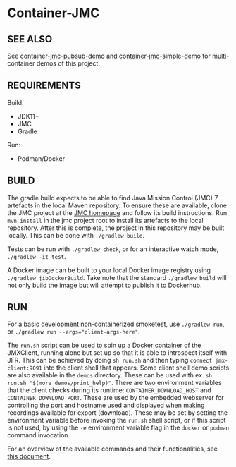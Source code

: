 # Container-JMC

## SEE ALSO
See
[container-jmc-pubsub-demo](https://github.com/andrewazores/container-jmc-pubsub-demo)
and
[container-jmc-simple-demo](https://github.com/andrewazores/container-jmc-simple-demo)
for multi-container demos of this project.

## REQUIREMENTS
Build:
- JDK11+
- JMC
- Gradle

Run:
- Podman/Docker

## BUILD
The gradle build expects to be able to find Java Mission Control (JMC) 7
artefacts in the local Maven repository. To ensure these are available, clone
the JMC project at the [JMC homepage](https://hg.openjdk.java.net/jmc/jmc7)
and follow its build instructions. Run `mvn install` in the jmc project root to
install its artefacts to the local repository. After this is complete, the
project in this repository may be built locally. This can be done with
`./gradlew build`.

Tests can be run with `./gradlew check`, or for an interactive watch mode,
`./gradlew -it test`.

A Docker image can be built to your local Docker image registry using
`./gradlew jibDockerBuild`. Take note that the standard `./gradlew build`
will not only build the image but will attempt to publish it to Dockerhub.

## RUN
For a basic development non-containerized smoketest, use `./gradlew run`, or
`./gradlew run --args="client-args-here"`.

The `run.sh` script can be used to spin up a Docker container of the JMXClient,
running alone but set up so that it is able to introspect itself with JFR. This
can be achieved by doing `sh run.sh` and then typing `connect jmx-client:9091`
into the client shell that appears. Some client shell demo scripts are also
available in the `demos` directory. These can be used with ex.
`sh run.sh "$(more demos/print_help)"`. There are two environment variables
that the client checks during its runtime: `CONTAINER_DOWNLOAD_HOST` and
`CONTAINER_DOWNLOAD_PORT`. These are used by the embedded webserver for
controlling the port and hostname used and displayed when making recordings
available for export (download). These may be set by setting the environment
variable before invoking the `run.sh` shell script, or if this script is not
used, by using the `-e` environment variable flag in the `docker` or `podman`
command invocation.

For an overview of the available commands and their functionalities, see
[this document](COMMANDS.md).